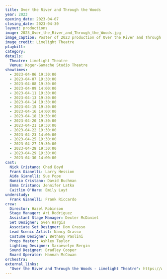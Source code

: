 ```yaml
---
title: Over the River and Through the Woods
year: 2023
opening_date: 2023-04-07
closing_date: 2023-04-30
layout: productions
image: 2023_Over_the_River_and_Through_the_Woods.jpg
image_caption: Poster of 2023 production of Over the River and Through the Woods
image_credit: Limelight Theatre
playbill: 
category: 
details:
  Theatre: Limelight Theatre
  Venue: Koger-Gamache Studio Theatre
showtimes:
  - 2023-04-06 19:30:00
  - 2023-04-07 19:30:00
  - 2023-04-08 19:30:00
  - 2023-04-09 14:00:00
  - 2023-04-11 19:30:00
  - 2023-04-13 19:30:00
  - 2023-04-14 19:30:00
  - 2023-04-15 19:30:00
  - 2023-04-16 14:00:00
  - 2023-04-18 19:30:00
  - 2023-04-20 19:30:00
  - 2023-04-21 19:30:00
  - 2023-04-22 19:30:00
  - 2023-04-23 14:00:00
  - 2023-04-25 19:30:00
  - 2023-04-27 19:30:00
  - 2023-04-28 19:30:00
  - 2023-04-29 19:30:00
  - 2023-04-30 14:00:00
cast:
  Nick Cristano: Chad Boyd
  Frank Gianelli: Larry Hession
  Aida Gianelli: Sue Pope
  Nunzio Cristano: David Buchman
  Emma Cristano: Jennifer Latka
  Caitlin O'Hare: Emily Layt
understudy:
  Frank Gianelli: Frank Riccardo
crew:
  Director: Hazel Robinson
  Stage Manager: Ari Rodriguez
  Assistant Stage Manager: Dexter McDaniel
  Set Designer: Sven Hargis
  Associate Set Designer: Dom Grasso
  Lead Scenic Artist: Nancy Grasso
  Costume Designer: Bethany Paolini
  Props Master: Ashley Taylor
  Lighting Designer: Saraevelyn Bergin
  Sound Designer: Bradley Cooper
  Board Operator: Hannah McCowan
orchestra:
external_links:
  "Over the River and Through the Woods - Limelight Theatre": https://web.archive.org/web/20230518172532/https://www.limelight-theatre.org/shows/over-the-river-and-through-the-woods
---
```


